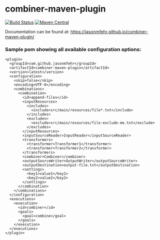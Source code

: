 # combiner-maven-plugin

[![Build Status](https://travis-ci.org/jasonmfehr/combiner-maven-plugin.svg?branch=master)](https://travis-ci.org/jasonmfehr/combiner-maven-plugin)  [![Maven Central](https://maven-badges.herokuapp.com/maven-central/com.github.jasonmfehr/combiner-maven-plugin/badge.svg)](https://maven-badges.herokuapp.com/maven-central/com.github.jasonmfehr/combiner-maven-plugin)

Documentation can be found at: https://jasonmfehr.github.io/combiner-maven-plugin/

### Sample pom showing all available configuration options:
```
<plugin>
  <groupId>com.github.jasonmfehr</groupId>
  <artifactId>combiner-maven-plugin</artifactId>
  <version>latest</version>
  <configuration>
    <skip>false</skip>
    <encoding>UTF-8</encoding>
    <combinations>
      <combination>
        <id>append-files</id>
        <inputResources>
          <includes>
            <include>src/main/resources/file*.txt</include>
          </includes>
          <excludes>
            <exclude>src/main/resources/file-exclude-me.txt</exclude>
          </excludes>
        </inputResources>
        <inputSourceReader>InputReader</inputSourceReader>
        <transformers>
          <transformer>Transformer1</transformer>
          <transformer>Transformer2</transformer>
        </transformers>
        <combiner>Combiner</combiner>
        <outputSourceWriter>OutputWriter</outputSourceWriter>
        <outputDestination>output-file.txt</outputDestination>
        <settings>
          <key1>value1</key1>
          <key2>value2</key2>
        </settings>
      </combination>
    </combinations>
  </configuration>
  <executions>
    <execution>
      <id>combiner</id>
      <goals>
        <goal>combine</goal>
      </goals>
    </execution>
  </executions>
</plugin>
```
